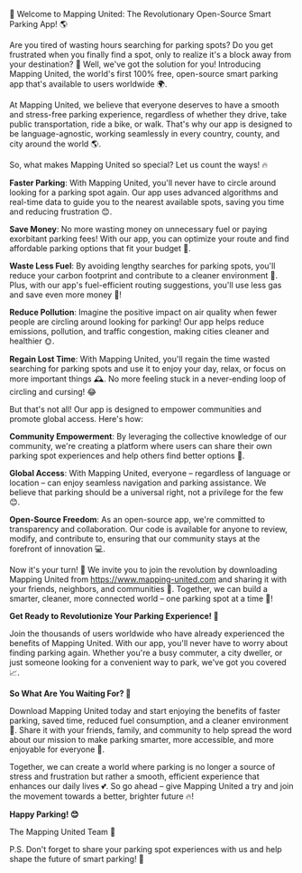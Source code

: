 🚀 Welcome to Mapping United: The Revolutionary Open-Source Smart Parking App! 🌎

Are you tired of wasting hours searching for parking spots? Do you get frustrated when you finally find a spot, only to realize it's a block away from your destination? 🤯 Well, we've got the solution for you! Introducing Mapping United, the world's first 100% free, open-source smart parking app that's available to users worldwide 🌍.

At Mapping United, we believe that everyone deserves to have a smooth and stress-free parking experience, regardless of whether they drive, take public transportation, ride a bike, or walk. That's why our app is designed to be language-agnostic, working seamlessly in every country, county, and city around the world 🌎.

So, what makes Mapping United so special? Let us count the ways! 🔥

**Faster Parking**: With Mapping United, you'll never have to circle around looking for a parking spot again. Our app uses advanced algorithms and real-time data to guide you to the nearest available spots, saving you time and reducing frustration 😊.

**Save Money**: No more wasting money on unnecessary fuel or paying exorbitant parking fees! With our app, you can optimize your route and find affordable parking options that fit your budget 💸.

**Waste Less Fuel**: By avoiding lengthy searches for parking spots, you'll reduce your carbon footprint and contribute to a cleaner environment 🌟. Plus, with our app's fuel-efficient routing suggestions, you'll use less gas and save even more money 🔴!

**Reduce Pollution**: Imagine the positive impact on air quality when fewer people are circling around looking for parking! Our app helps reduce emissions, pollution, and traffic congestion, making cities cleaner and healthier 🌞.

**Regain Lost Time**: With Mapping United, you'll regain the time wasted searching for parking spots and use it to enjoy your day, relax, or focus on more important things 🕰️. No more feeling stuck in a never-ending loop of circling and cursing! 😂

But that's not all! Our app is designed to empower communities and promote global access. Here's how:

**Community Empowerment**: By leveraging the collective knowledge of our community, we're creating a platform where users can share their own parking spot experiences and help others find better options 🤝.

**Global Access**: With Mapping United, everyone – regardless of language or location – can enjoy seamless navigation and parking assistance. We believe that parking should be a universal right, not a privilege for the few 😊.

**Open-Source Freedom**: As an open-source app, we're committed to transparency and collaboration. Our code is available for anyone to review, modify, and contribute to, ensuring that our community stays at the forefront of innovation 💻.

Now it's your turn! 🎉 We invite you to join the revolution by downloading Mapping United from https://www.mapping-united.com and sharing it with your friends, neighbors, and communities 👫. Together, we can build a smarter, cleaner, more connected world – one parking spot at a time 🔩!

**Get Ready to Revolutionize Your Parking Experience! 🚀**

Join the thousands of users worldwide who have already experienced the benefits of Mapping United. With our app, you'll never have to worry about finding parking again. Whether you're a busy commuter, a city dweller, or just someone looking for a convenient way to park, we've got you covered 📈.

**So What Are You Waiting For? 🤔**

Download Mapping United today and start enjoying the benefits of faster parking, saved time, reduced fuel consumption, and a cleaner environment 🌟. Share it with your friends, family, and community to help spread the word about our mission to make parking smarter, more accessible, and more enjoyable for everyone 📢.

Together, we can create a world where parking is no longer a source of stress and frustration but rather a smooth, efficient experience that enhances our daily lives 💕. So go ahead – give Mapping United a try and join the movement towards a better, brighter future 🔥!

**Happy Parking! 😊**

The Mapping United Team 🌟

P.S. Don't forget to share your parking spot experiences with us and help shape the future of smart parking! 📱